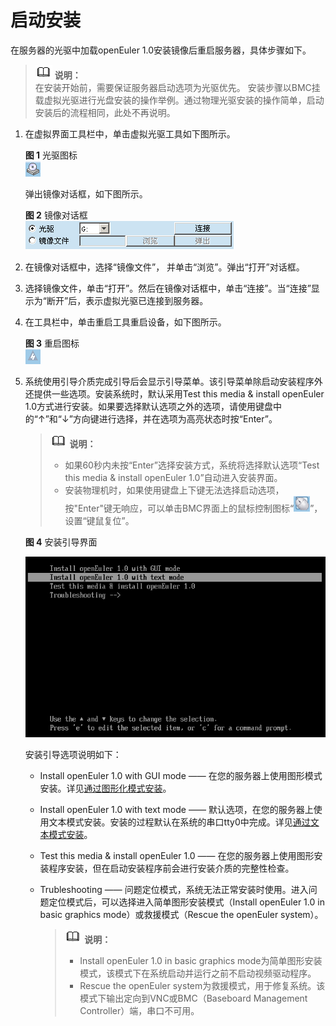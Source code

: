 # 启动安装<a name="ZH-CN_TOPIC_0187280593"></a>

在服务器的光驱中加载openEuler 1.0安装镜像后重启服务器，具体步骤如下。

>![](public_sys-resources/icon-note.gif) **说明：**   
>在安装开始前，需要保证服务器启动选项为光驱优先。
>安装步骤以BMC挂载虚拟光驱进行光盘安装的操作举例。通过物理光驱安装的操作简单，启动安装后的流程相同，此处不再说明。  

1.  在虚拟界面工具栏中，单击虚拟光驱工具如下图所示。

    **图 1**  光驱图标<a name="zh-cn_topic_0151920806_f6ff7658b349942ea87f4521c0256c32e"></a>  
    ![](figures/光驱图标.png "光驱图标")

    弹出镜像对话框，如下图所示。

    **图 2**  镜像对话框<a name="zh-cn_topic_0151920806_fb74fb37f86cd423aacf34bddedd6841a"></a>  
    ![](figures/镜像对话框.png "镜像对话框")

2.  在镜像对话框中，选择“镜像文件”， 并单击“浏览”。弹出“打开”对话框。
3.  选择镜像文件，单击“打开”。然后在镜像对话框中，单击“连接”。当“连接”显示为“断开”后，表示虚拟光驱已连接到服务器。
4.  在工具栏中，单击重启工具重启设备，如下图所示。

    **图 3**  重启图标<a name="zh-cn_topic_0151920806_f0d1f4f5f96de47b48c64b3535b2b60d1"></a>  
    ![](figures/重启图标.png "重启图标")

5.  系统使用引导介质完成引导后会显示引导菜单。该引导菜单除启动安装程序外还提供一些选项。安装系统时，默认采用Test this media & install openEuler 1.0方式进行安装。如果要选择默认选项之外的选项，请使用键盘中的“↑”和“↓”方向键进行选择，并在选项为高亮状态时按“Enter”。

    >![](public_sys-resources/icon-note.gif) **说明：**   
    >-   如果60秒内未按“Enter”选择安装方式，系统将选择默认选项“Test this media & install openEuler 1.0”自动进入安装界面。  
    >-   安装物理机时，如果使用键盘上下键无法选择启动选项，按"Enter"键无响应，可以单击BMC界面上的鼠标控制图标“![](figures/zh-cn_image_0195410864.png)”，设置“键鼠复位”。  

    **图 4**  安装引导界面<a name="fig1601161484619"></a>  
    

    ![](figures/zh-cn_image_0195435918.png)

    安装引导选项说明如下：

    -   Install openEuler 1.0 with GUI mode —— 在您的服务器上使用图形模式安装。详见[通过图形化模式安装](通过图形化模式安装.md)。

    -   Install openEuler 1.0 with text mode —— 默认选项，在您的服务器上使用文本模式安装。安装的过程默认在系统的串口tty0中完成。详见[通过文本模式安装](通过文本模式安装.md)。
    -   Test this media & install openEuler 1.0 —— 在您的服务器上使用图形安装程序安装，但在启动安装程序前会进行安装介质的完整性检查。

    -   Trubleshooting —— 问题定位模式，系统无法正常安装时使用。进入问题定位模式后，可以选择进入简单图形安装模式（Install openEuler 1.0 in basic graphics mode）或救援模式（Rescue the openEuler system）。

        >![](public_sys-resources/icon-note.gif) **说明：**   
        >-   Install openEuler 1.0 in basic graphics mode为简单图形安装模式，该模式下在系统启动并运行之前不启动视频驱动程序。  
        >-   Rescue the openEuler system为救援模式，用于修复系统。该模式下输出定向到VNC或BMC（Baseboard Management Controller）端，串口不可用。  



